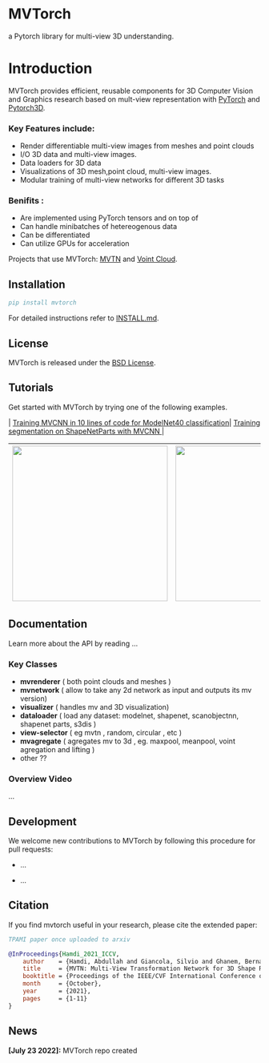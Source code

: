 # MVTorch
a Pytorch library for multi-view 3D understanding.
# Introduction

MVTorch provides efficient, reusable components for 3D Computer Vision and Graphics research based on mult-view representation with [PyTorch](https://pytorch.org) and [Pytorch3D](https://github.com/facebookresearch/pytorch3d).

### Key Features include:

- Render differentiable  multi-view images from meshes and point clouds
- I/O 3D data and multi-view images. 
- Data loaders for 3D data 
- Visualizations of 3D mesh,point cloud, multi-view images. 
- Modular training of multi-view networks for different 3D tasks 


### Benifits :

- Are implemented using PyTorch tensors and on top of 
- Can handle minibatches of hetereogenous data
- Can be differentiated
- Can utilize GPUs for acceleration

Projects that use MVTorch:  [MVTN](https://arxiv.org/abs/2011.13244) and [Voint Cloud](https://arxiv.org/abs/2111.15363).

## Installation

```bibtex
pip install mvtorch
```
For detailed instructions refer to [INSTALL.md](INSTALL.md).

## License

MVTorch is released under the [BSD License](LICENSE).

## Tutorials

Get started with MVTorch by trying one of the following examples.

| [Training MVCNN in 10 lines of code for ModelNet40 classification](https://github.com/facebookresearch/pytorch3d/blob/main/docs/tutorials/deform_source_mesh_to_target_mesh.ipynb)| [Training segmentation on ShapeNetParts  with MVCNN ](https://github.com/facebookresearch/pytorch3d/blob/main/docs/tutorials/bundle_adjustment.ipynb) |

| <img src="https://raw.githubusercontent.com/facebookresearch/pytorch3d/main/.github/render_textured_mesh.gif" width="310"/> | <img src="https://raw.githubusercontent.com/facebookresearch/pytorch3d/main/.github/camera_position_teapot.gif" width="310" height="310"/>
|:------------------------------------------------------------:|:--------------------------------------------------:|




## Documentation

Learn more about the API by reading ...

### Key Classes
- **mvrenderer** ( both point clouds and meshes )
- **mvnetwork** ( allow to take any 2d network as input and outputs its mv version)
- **visualizer**  ( handles mv and 3D visualization)
- **dataloader** ( load any dataset: modelnet, shapenet, scanobjectnn, shapenet parts, s3dis )
- **view-selector** ( eg mvtn , random, circular , etc )
- **mvagregate** ( agregates mv to 3d , eg. maxpool, meanpool, voint agregation and lifting ) 
- other ??

### Overview Video
...

## Development

We welcome new contributions to MVTorch by following this procedure for pull requests: 

- ...

- ...


## Citation

If you find mvtorch useful in your research, please cite the extended paper:

```bibtex
TPAMI paper once uploaded to arxiv
```

```bibtex
@InProceedings{Hamdi_2021_ICCV,
    author    = {Hamdi, Abdullah and Giancola, Silvio and Ghanem, Bernard},
    title     = {MVTN: Multi-View Transformation Network for 3D Shape Recognition},
    booktitle = {Proceedings of the IEEE/CVF International Conference on Computer Vision (ICCV)},
    month     = {October},
    year      = {2021},
    pages     = {1-11}
}
```

## News

**[July 23 2022]:**   MVTorch repo created
